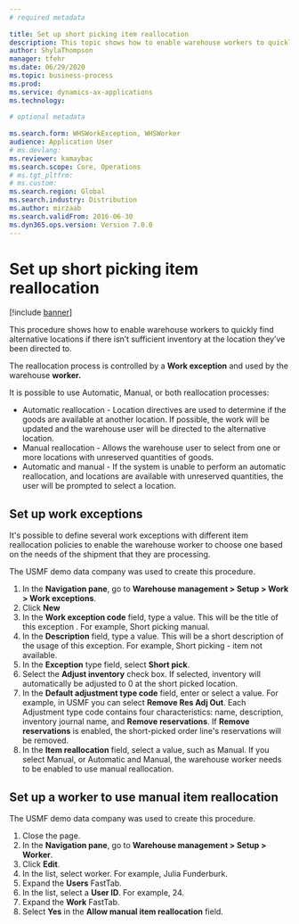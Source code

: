 ```yaml
--- 
# required metadata 
 
title: Set up short picking item reallocation
description: This topic shows how to enable warehouse workers to quickly find alternative locations if there isn't sufficient inventory at the location they've been directed to. 
author: ShylaThompson
manager: tfehr 
ms.date: 06/29/2020
ms.topic: business-process 
ms.prod:  
ms.service: dynamics-ax-applications 
ms.technology:  
 
# optional metadata 
 
ms.search.form: WHSWorkException, WHSWorker   
audience: Application User 
# ms.devlang:  
ms.reviewer: kamaybac
ms.search.scope: Core, Operations 
# ms.tgt_pltfrm:  
# ms.custom:  
ms.search.region: Global
ms.search.industry: Distribution
ms.author: mirzaab
ms.search.validFrom: 2016-06-30 
ms.dyn365.ops.version: Version 7.0.0 
---
```

# Set up short picking item reallocation

[!include [banner](../../includes/banner.md)]

This procedure shows how to enable warehouse workers to quickly find alternative locations if there isn’t sufficient inventory at the location they’ve been directed to. 

The reallocation process is controlled by a **Work exception** and used by the warehouse **worker.**

It is possible to use Automatic, Manual, or both reallocation processes:

- Automatic reallocation - Location directives are used to determine if the goods are available at another location. If possible, the work will be updated and the warehouse user will be directed to the alternative location.
- Manual reallocation - Allows the warehouse user to select from one or more locations with unreserved quantities of goods. 
- Automatic and manual - If the system is unable to perform an automatic reallocation, and locations are available with unreserved quantities, the user will be prompted to select a location.

## Set up work exceptions
It's possible to define several work exceptions with different item reallocation policies to enable the warehouse worker to choose one based on the needs of the shipment that they are processing.

The USMF demo data company was used to create this procedure.

1. In the **Navigation pane**, go to **Warehouse management > Setup > Work > Work exceptions**.
2. Click **New** 
3. In the **Work exception code** field, type a value. This will be the title of this exception . For example, Short picking manual.
4. In the **Description** field, type a value. This will be a short description of the usage of this exception. For example, Short picking - item not available.
5. In the **Exception** type field, select **Short pick**.
6. Select the **Adjust inventory** check box. If selected, inventory will automatically be adjusted to 0 at the short picked location.
7. In the **Default adjustment type code** field, enter or select a value. For example, in USMF you can select **Remove Res Adj Out**. Each Adjustment type code contains four characteristics: name, description, inventory journal name, and **Remove reservations**. If **Remove reservations** is enabled, the short-picked order line's reservations will be removed.  
8. In the **Item reallocation** field, select a value, such as Manual. If you select Manual, or Automatic and Manual, the warehouse worker needs to be enabled to use manual reallocation.

## Set up a worker to use manual item reallocation

The USMF demo data company was used to create this procedure.

1. Close the page.
2. In the **Navigation pane**, go to **Warehouse management > Setup > Worker**.
3. Click **Edit**.
4. In the list, select worker. For example, Julia Funderburk.
5. Expand the **Users** FastTab.
6. In the list, select a **User ID**. For example, 24.
7. Expand the **Work** FastTab.
8. Select **Yes** in the **Allow manual item reallocation** field.
